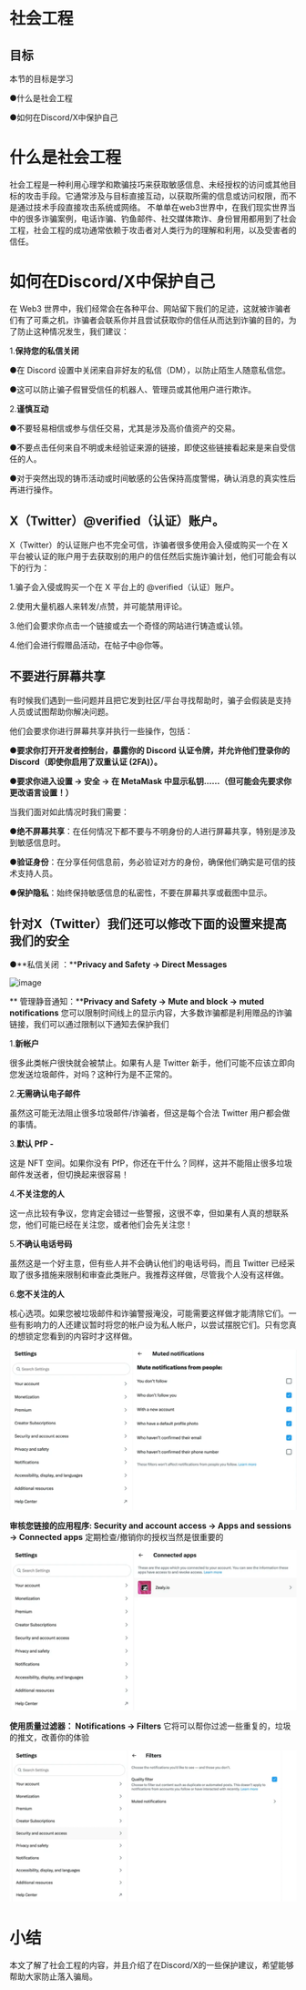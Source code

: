 # 社会工程

## 目标

本节的目标是学习

●什么是社会工程

●如何在Discord/X中保护自己

# 什么是社会工程

社会工程是一种利用心理学和欺骗技巧来获取敏感信息、未经授权的访问或其他目标的攻击手段。它通常涉及与目标直接互动，以获取所需的信息或访问权限，而不是通过技术手段直接攻击系统或网络。 不单单在web3世界中，在我们现实世界当中的很多诈骗案例，电话诈骗、钓鱼邮件、社交媒体欺诈、身份冒用都用到了社会工程，社会工程的成功通常依赖于攻击者对人类行为的理解和利用，以及受害者的信任。

#  如何在Discord/X中保护自己

在 Web3 世界中，我们经常会在各种平台、网站留下我们的足迹，这就被诈骗者们有了可乘之机，诈骗者会联系你并且尝试获取你的信任从而达到诈骗的目的，为了防止这种情况发生，我们建议：

1.**保持您的私信关闭**

●在 Discord 设置中关闭来自非好友的私信（DM），以防止陌生人随意私信您。

●这可以防止骗子假冒受信任的机器人、管理员或其他用户进行欺诈。

2.**谨慎互动**

●不要轻易相信或参与信任交易，尤其是涉及高价值资产的交易。

●不要点击任何来自不明或未经验证来源的链接，即使这些链接看起来是来自受信任的人。

●对于突然出现的铸币活动或时间敏感的公告保持高度警惕，确认消息的真实性后再进行操作。

##  X（Twitter）@verified（认证）账户。

X（Twitter）的认证账户也不完全可信，诈骗者很多使用会入侵或购买一个在 X 平台被认证的账户用于去获取别的用户的信任然后实施诈骗计划，他们可能会有以下的行为：

1.骗子会入侵或购买一个在 X 平台上的 @verified（认证）账户。

2.使用大量机器人来转发/点赞，并可能禁用评论。

3.他们会要求你点击一个链接或去一个奇怪的网站进行铸造或认领。

4.他们会进行假赠品活动，在帖子中@你等。

##  不要进行屏幕共享

有时候我们遇到一些问题并且把它发到社区/平台寻找帮助时，骗子会假装是支持人员或试图帮助你解决问题。

他们会要求你进行屏幕共享并执行一些操作，包括：

●**要求你打开开发者控制台，暴露你的 Discord 认证令牌，并允许他们登录你的 Discord（即使你启用了双重认证 (2FA)）。**

●**要求你进入设置 -> 安全 -> 在 MetaMask 中显示私钥……（但可能会先要求你更改语言设置！）**

当我们面对如此情况时我们需要：

●**绝不屏幕共享**：在任何情况下都不要与不明身份的人进行屏幕共享，特别是涉及到敏感信息时。

●**验证身份**：在分享任何信息前，务必验证对方的身份，确保他们确实是可信的技术支持人员。

●**保护隐私**：始终保持敏感信息的私密性，不要在屏幕共享或截图中显示。

##  针对X（Twitter）我们还可以修改下面的设置来提高我们的安全

●**私信关闭 ：****Privacy and Safety → Direct Messages**

![image](https://hackquest-s3-prod-apne1.s3.ap-northeast-1.amazonaws.com/courses/db403431-77b9-45a1-bff8-8d11318487db/d165eccf-105d-4368-af12-de4b59cbd1ce/2a8ec78e-0aa9-4167-b71c-442eedb1c694/edc26bc1-5061-4f4e-afe5-3ca09f6e8cd0.webp?X-Amz-Algorithm=AWS4-HMAC-SHA256&X-Amz-Content-Sha256=UNSIGNED-PAYLOAD&X-Amz-Credential=ASIAYCTGVDAPKKY63WCD%2F20240801%2Fap-northeast-1%2Fs3%2Faws4_request&X-Amz-Date=20240801T135034Z&X-Amz-Expires=3600&X-Amz-Security-Token=IQoJb3JpZ2luX2VjEI3%2F%2F%2F%2F%2F%2F%2F%2F%2F%2FwEaDmFwLW5vcnRoZWFzdC0xIkcwRQIgALGglMvb8mWw0Zgfqj5115dvKyIGWs%2BNEdJ4L9MoIOUCIQCHdpSX8%2Baw%2BKCrIAUGMOuWgvZClp9UNo8jHR4XL7YD2yqeBAh2EAEaDDU1NTMzOTgxNDk0MiIMPurNupL2WiTdGYZpKvsDDlcbxF8uiL9HZGIXNX5J1YTw2YIWT%2BRi9h3vKSY9fJHMb%2FdMY4YkZvnxwJ%2B69xaPurJVIJJ7zf6ClDnzQDG8DzekWYJtzvJGNhCJ5yFhAYoeIXJFIQ2epNVlkg6UUdyKMZrJImHRj8u4QSFsb22vrMAa3z29iyW3SzeQ2Eusrv7ZA6Dhe03AmQiC%2FM6IIxhY8Ex%2FZwP0wA477Q9ELpPQ6SmNYtfrxfJXO4gQgzzp2vt6ePmUn%2FsSUdg7a22sXLv3QqhDHXlaWITpYLkpSlCdUvkt1k%2BswEoKgOhG4S%2BuHGh6c2zjpI0tERg4K8fF5mFNo7zwjqFOkwAbRdBcqZB%2FgbtmnVZGSgTJSKITUhOOEnGxLVGhg7tzX3aA5HPQkYBvzgf7FL3YpxG18xydSaB3Z%2F10BSlv00cRAYy%2BJ3BfQ0yZC4f%2BS0C0FeRpIii2TH193QpZsHgBZIItM41XbLysNHoofz%2BzJK0tKPe%2BeiG7qrEy9so5TcsccFVpyrS38W0aItFRM8s%2Fi6ZlaYfIKNKb3LabndwTNjIy74n7iLp2uQjSPoSijI0DLASuHt3lvs6G1Pz0vsY7UDCKSEwXVxBVnss6ONugPSlRZvYdhubvizYcoxuvbcY0lAgJdfOO3Qv3ykAK%2B3X7dgFKeMklt%2BfYhHfNy95gMi%2BaF6saMP6WrrUGOqYBUaKeXVjZGEfZmqy4M58NyE6Lc4V5vSTs19SokshVwBJlXvFylS%2Bye%2BBOtoe40Aza29mKcK9t%2FHShjmcTQHTgUppt2YHFw%2FllIHzjJIZ0ikdm8sVppakwEwUqKfdmMYoSJxczDpTMkw%2F9AY9J14y8ZGXESAyLvZEgo12iEFdxvFpaqBW60ZjOA3lnzoSQy4a1bYSlz6IF8USaLs9tUTVwMyz%2BhY2AKg%3D%3D&X-Amz-Signature=17e1dd06942f39d2f806d165588556b14a94ae504d7a67aa6885305e763d2385&X-Amz-SignedHeaders=host&x-id=GetObject)

**
管理静音通知：****Privacy and Safety → Mute and block → muted notifications** 您可以限制时间线上的显示内容，大多数诈骗都是利用赠品的诈骗链接，我们可以通过限制以下通知去保护我们

1.**新帐户**

很多此类帐户很快就会被禁止。如果有人是 Twitter 新手，他们可能不应该立即向您发送垃圾邮件，对吗？这种行为是不正常的。

2.**无需确认电子邮件**

虽然这可能无法阻止很多垃圾邮件/诈骗者，但这是每个合法 Twitter 用户都会做的事情。

3.**默认 PfP -**

这是 NFT 空间。如果你没有 PfP，你还在干什么？同样，这并不能阻止很多垃圾邮件发送者，但切换起来很容易！

4.**不关注您的人**

这一点比较有争议，您肯定会错过一些警报，这很不幸，但如果有人真的想联系您，他们可能已经在关注您，或者他们会先关注您！

5.**不确认电话号码**

虽然这是一个好主意，但有些人并不会确认他们的电话号码，而且 Twitter 已经采取了很多措施来限制和审查此类账户。我推荐这样做，尽管我个人没有这样做。

6.**您不关注的人**

核心选项。如果您被垃圾邮件和诈骗警报淹没，可能需要这样做才能清除它们。一些有影响力的人还建议暂时将您的帐户设为私人帐户，以尝试摆脱它们。只有您真的想锁定您看到的内容时才这样做。

![image](./assets/e25f5c48-0725-444b-91ea-e68e8cde27cd.webp)

**审核您链接的应用程序: Security and account access → Apps and sessions → Connected apps** 定期检查/撤销你的授权当然是很重要的

![image](./assets/a13f6363-33e4-4c0d-8791-f8826ae60a41.webp)

**使用质量过滤器： Notifications → Filters** 它将可以帮你过滤一些重复的，垃圾的推文，改善你的体验

![image](./assets/dfc2ada0-814e-489b-b8eb-5679020683e1.webp)

# 小结

本文了解了社会工程的内容，并且介绍了在Discord/X的一些保护建议，希望能够帮助大家防止落入骗局。